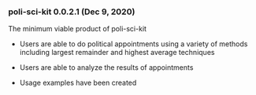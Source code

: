 ### poli-sci-kit 0.0.2.1 (Dec 9, 2020)

The minimum viable product of poli-sci-kit

- Users are able to do political appointments using a variety of methods including largest remainder and highest average techniques

- Users are able to analyze the results of appointments

- Usage examples have been created
